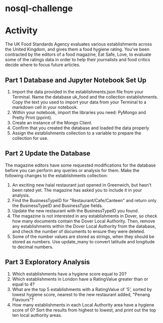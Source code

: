 # nosql-challenge

# Activity 
The UK Food Standards Agency evaluates various establishments across the United Kingdom, and gives them a food hygiene rating. You've been contracted by the editors of a food magazine, Eat Safe, Love, to evaluate some of the ratings data in order to help their journalists and food critics decide where to focus future articles.

## Part 1  Database and Jupyter Notebook Set Up
1) Import the data provided in the establishments.json file from your Terminal. Name the database uk_food and the collection establishments. Copy the text you used to import your data from your Terminal to a markdown cell in your notebook.
2) Within your notebook, import the libraries you need: PyMongo and Pretty Print (pprint).
3) Create an instance of the Mongo Client.
4) Confirm that you created the database and loaded the data properly
5) Assign the establishments collection to a variable to prepare the collection for use.

## Part 2  Update the Database

The magazine editors have some requested modifications for the database before you can perform any queries or analysis for them. Make the following changes to the establishments collection:
1) An exciting new halal restaurant just opened in Greenwich, but hasn't been rated yet. The magazine has asked you to include it in your analysis.
2) Find the BusinessTypeID for "Restaurant/Cafe/Canteen" and return only the BusinessTypeID and BusinessType fields.
3) Update the new restaurant with the BusinessTypeID you found.
4) The magazine is not interested in any establishments in Dover, so check how many documents contain the Dover Local Authority. Then, remove any establishments within the Dover Local Authority from the database, and check the number of documents to ensure they were deleted.
5) Some of the number values are stored as strings, when they should be stored as numbers. Use update_many to convert latitude and longitude to decimal numbers.

## Part 3 Exploratory Analysis
1) Which establishments have a hygiene score equal to 20?
2) Which establishments in London have a RatingValue greater than or equal to 4?
3) What are the top 5 establishments with a RatingValue of '5', sorted by lowest hygiene score, nearest to the new restaurant added, "Penang Flavours"?
4) How many establishments in each Local Authority area have a hygiene score of 0? Sort the results from highest to lowest, and print out the top ten local authority areas.
